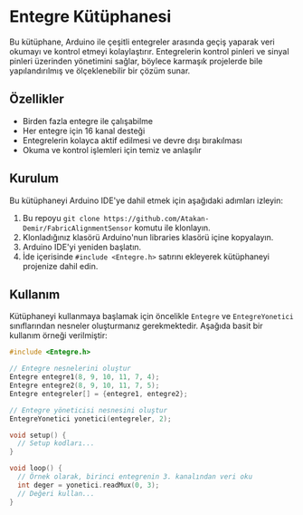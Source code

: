 # Entegre Kütüphanesi

Bu kütüphane, Arduino ile çeşitli entegreler arasında geçiş yaparak veri okumayı ve kontrol etmeyi kolaylaştırır. Entegrelerin kontrol pinleri ve sinyal pinleri üzerinden yönetimini sağlar, böylece karmaşık projelerde bile yapılandırılmış ve ölçeklenebilir bir çözüm sunar.

## Özellikler

- Birden fazla entegre ile çalışabilme
- Her entegre için 16 kanal desteği
- Entegrelerin kolayca aktif edilmesi ve devre dışı bırakılması
- Okuma ve kontrol işlemleri için temiz ve anlaşılır

## Kurulum

Bu kütüphaneyi Arduino IDE'ye dahil etmek için aşağıdaki adımları izleyin:

1. Bu repoyu `git clone https://github.com/Atakan-Demir/FabricAlignmentSensor` komutu ile klonlayın.
2. Klonladığınız klasörü Arduino'nun libraries klasörü içine kopyalayın.
3. Arduino IDE'yi yeniden başlatın.
4. İde içerisinde `#include <Entegre.h>` satırını ekleyerek kütüphaneyi projenize dahil edin.

## Kullanım

Kütüphaneyi kullanmaya başlamak için öncelikle `Entegre` ve `EntegreYonetici` sınıflarından nesneler oluşturmanız gerekmektedir. Aşağıda basit bir kullanım örneği verilmiştir:

```cpp
#include <Entegre.h>

// Entegre nesnelerini oluştur
Entegre entegre1(8, 9, 10, 11, 7, 4);
Entegre entegre2(8, 9, 10, 11, 7, 5);
Entegre entegreler[] = {entegre1, entegre2};

// Entegre yöneticisi nesnesini oluştur
EntegreYonetici yonetici(entegreler, 2);

void setup() {
  // Setup kodları...
}

void loop() {
  // Örnek olarak, birinci entegrenin 3. kanalından veri oku
  int deger = yonetici.readMux(0, 3);
  // Değeri kullan...
}
